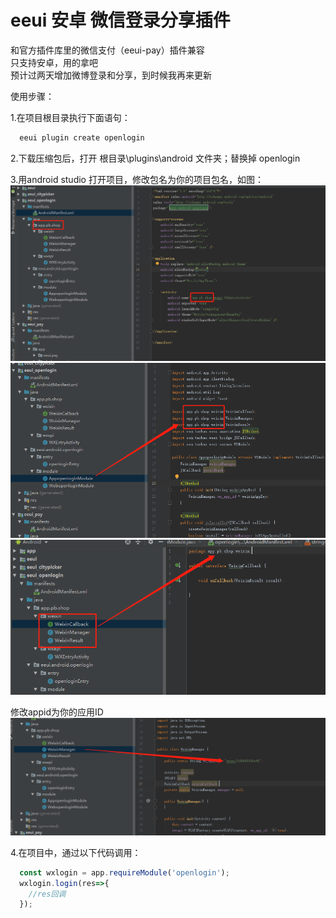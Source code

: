 # eeui 安卓  微信登录分享插件 

和官方插件库里的微信支付（eeui-pay）插件兼容  
只支持安卓，用的拿吧  
预计过两天增加微博登录和分享，到时候我再来更新  

使用步骤：  
  
1.在项目根目录执行下面语句：  
```javascript
  eeui plugin create openlogin
```
  
2.下载压缩包后，打开 根目录\plugins\android 文件夹；替换掉 openlogin  

3.用android studio 打开项目，修改包名为你的项目包名，如图：  
![image](https://raw.githubusercontent.com/netzhouxiang/eeui-openlogin/master/1.png)  
![image](https://raw.githubusercontent.com/netzhouxiang/eeui-openlogin/master/2.png)  
![image](https://raw.githubusercontent.com/netzhouxiang/eeui-openlogin/master/3.png)  
  
  
修改appid为你的应用ID
![image](https://raw.githubusercontent.com/netzhouxiang/eeui-openlogin/master/4.png)  

4.在项目中，通过以下代码调用：  
```javascript
  const wxlogin = app.requireModule('openlogin');
  wxlogin.login(res=>{
    //res回调
  });
```